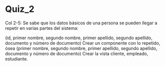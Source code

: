 # Quiz_2
Col 2-5:
Se sabe que los datos básicos de una persona se pueden llegar a repetir en varias partes del sistema:

(id, primer nombre, segundo nombre, primer apellido, segundo apellido, documento y número de documento)
Crear un componente con lo repetido, ósea (primer nombre, segundo nombre, primer apellido, segundo apellido, documento y número de documento)
Crear la vista cliente, empleado, estudiante.
